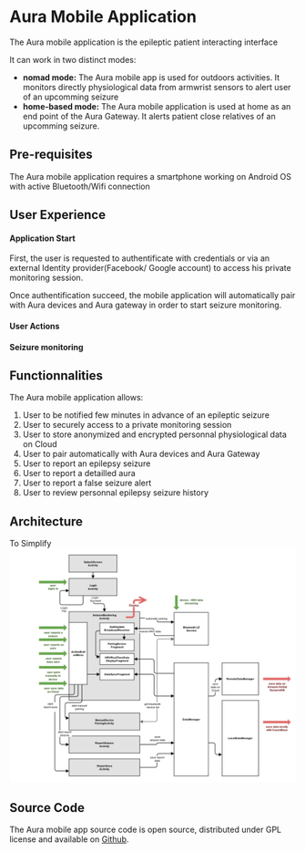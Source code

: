 # Aura Mobile Application

The Aura mobile application is the epileptic patient interacting interface

It can work in two distinct modes:

* **nomad mode:** The Aura mobile app is used for outdoors activities. It monitors directly physiological data from armwrist sensors to alert user of an upcomming seizure
* **home-based mode:** The Aura mobile application is used at home as an end point of the Aura Gateway. It alerts patient close relatives of an upcomming seizure.

## Pre-requisites

The Aura mobile application requires a smartphone working on Android OS with active Bluetooth/Wifi connection

## User Experience

#### Application Start

First, the user is requested to authentificate with credentials or via an external Identity provider\(Facebook/ Google account\)  to access his private monitoring session.

Once authentification succeed, the mobile application will automatically pair with Aura devices and Aura gateway in order to start seizure monitoring.



#### User Actions 

#### Seizure monitoring

#### 

#### 

#### 

## Functionnalities

The Aura mobile application allows:

1. User to be notified few minutes in advance of an epileptic seizure
2. User to securely access to a private monitoring session
3. User to store anonymized and encrypted personnal physiological data on Cloud
4. User to pair automatically with Aura devices and Aura Gateway
5. User to report an epilepsy seizure
6. User to report a detailled aura
7. User to report a false seizure alert 
8. User to review personnal epilepsy seizure history 

## Architecture

To Simplify![](/assets/auraapparchitecture.jpg)

## Source Code

The Aura mobile app source code is open source, distributed under GPL license and available on [Github](https://github.com/clecoued/Aura_mobile_app).

